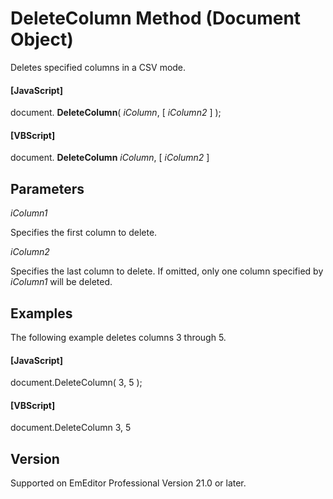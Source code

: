 # DeleteColumn Method (Document Object)

Deletes specified columns in a CSV mode.

#### \[JavaScript\]

document. **DeleteColumn**( _iColumn_, \[ _iColumn2_ \] );

#### \[VBScript\]

document. **DeleteColumn** _iColumn_, \[ _iColumn2_ \]

## Parameters

_iColumn1_

Specifies the first column to delete.

_iColumn2_

Specifies the last column to delete. If omitted, only one column specified by _iColumn1_ will be deleted.

## Examples

The following example deletes columns 3 through 5.

#### \[JavaScript\]

document.DeleteColumn( 3, 5 );

#### \[VBScript\]

document.DeleteColumn 3, 5

## Version

Supported on EmEditor Professional Version 21.0 or later.
